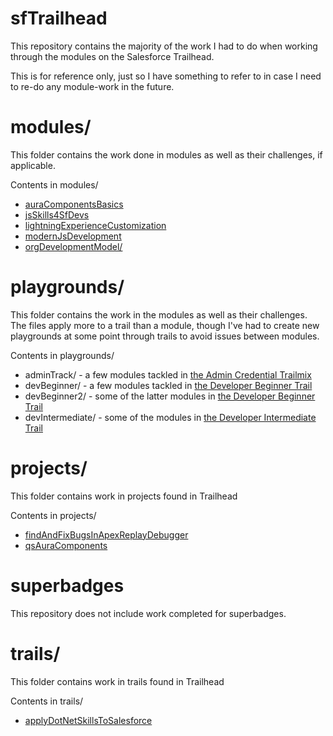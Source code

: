 # sfTrailhead

This repository contains the majority of the work I had to do when
working through the modules on the Salesforce Trailhead.

This is for reference only, just so I have something to refer to in case I 
need to re-do any module-work in the future.

# modules/
This folder contains the work done in modules as well as their challenges, if applicable. 

Contents in modules/
- [auraComponentsBasics](https://trailhead.salesforce.com/content/learn/modules/lex_dev_lc_basics)
- [jsSkills4SfDevs](https://trailhead.salesforce.com/content/learn/modules/javascript-essentials-salesforce-developers)
- [lightningExperienceCustomization](https://trailhead.salesforce.com/en/content/learn/modules/lex_customization)
- [modernJsDevelopment](https://trailhead.salesforce.com/en/content/learn/modules/modern-javascript-development)
- [orgDevelopmentModel/](https://trailhead.salesforce.com/content/learn/modules/org-development-model)

# playgrounds/
This folder contains the work in the modules as well as their challenges.
The files apply more to a trail than a module, though I've had to create
new playgrounds at some point through trails to avoid issues between modules.

Contents in playgrounds/
- adminTrack/ - a few modules tackled in [the Admin Credential Trailmix](https://trailhead.salesforce.com/users/strailhead/trailmixes/prepare-for-your-salesforce-administrator-credential)
- devBeginner/ - a few modules tackled in [the Developer Beginner Trail](https://trailhead.salesforce.com/content/learn/trails/force_com_dev_beginner)
- devBeginner2/ - some of the latter modules in [the Developer Beginner Trail](https://trailhead.salesforce.com/content/learn/trails/force_com_dev_beginner)
- devIntermediate/ - some of the modules in [the Developer Intermediate Trail](https://trailhead.salesforce.com/content/learn/trails/force_com_dev_intermediate)

# projects/
This folder contains work in projects found in Trailhead

Contents in projects/
- [findAndFixBugsInApexReplayDebugger](https://trailhead.salesforce.com/content/learn/projects/find-and-fix-bugs-with-apex-replay-debugger)
- [qsAuraComponents](https://trailhead.salesforce.com/content/learn/projects/quickstart-lightning-components)

# superbadges
This repository does not include work completed for superbadges.

# trails/
This folder contains work in trails found in Trailhead

Contents in trails/
- [applyDotNetSkillsToSalesforce](https://trailhead.salesforce.com/content/learn/trails/microsoft_dotnet)
